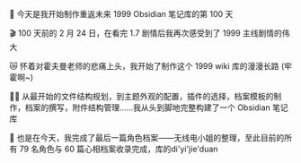 💯 今天是我开始制作重返未来 1999 Obsidian 笔记库的第 100 天

🎬 100 天前的 2 月 24 日，在看完 1.7 剧情后我再次感受到了 1999 主线剧情的伟大

😿 怀着对霍夫曼老师的悲痛上头，我开始了制作这个 1999 wiki 库的漫漫长路 (牢霍啊~)

✍🏻 从最开始的文件结构规划，到主题外观的配置，插件的选择，档案模板的制作，档案的撰写，附件结构管理……我从头到脚地完整构建了一个 Obsidian 笔记库

💎 也是在今天，我完成了最后一篇角色档案——无线电小姐的整理，至此目前的所有 79 名角色与 60 篇心相档案收录完成，库的di'yi'jie'duan

